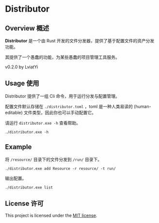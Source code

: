# Distributor

## Overview 概述

**Distributor** 是一个由 Rust 开发的文件分发器，提供了基于配置文件的资产分发功能。

其提供了一个愚蠢的功能，为某些愚蠢的项目管理工具服务。

v0.2.0
by LviatYi

## Usage 使用

Distributor 提供了一组 Cli 命令，用于运行分发与配置管理。

配置文件默认存储在 `./distributor.toml` ，toml 是一种人类易读的 (human-editable) 文件类型，因此你也可以手动配置它。

请运行 `distributor.exe -h` 查看帮助。

```shell
./distributor.exe -h
```

## Example

将 `/resource/` 目录下的文件分发到 `/run/` 目录下。

```shell
./distributor.exe add Resource -r resource/ -t run/
```

输出配置。

```shell
./distributor.exe list
```

## License 许可

This project is licensed under the [MIT license](./LICENSE.txt).
